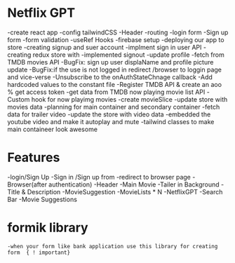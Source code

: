 # Netflix GPT
  -create react app
  -config tailwindCSS
  -Header
  -routing
  -login form
  -Sign up form
  -form validation
  -useRef Hooks
  -firebase setup
  -deploying our app to store
  -creating signup and suer account
  -implment sign in user API
  -creating redux store with 
  -implemented signout
  -update profile
  -fetch from TMDB movies API
  -BugFix: sign up user displaName and profile picture update
  -BugFix:if the use is not logged in redirect /browser  to loggin   page and vice-verse
  -Unsubscribe to the onAuthStateChnage callback
  -Add hardcoded values to the constant file
  -Register TMDB API & create an aoo % get access token
  -get data from TMDB now playing movie list API
  -Custom hook for now playimg movies
  -create movieSlice
  -update store with movies data
  -planning for main container and secondary container
  -fetch data for trailer video
  -update the store with video data
  -embedded the youtube video and make it autoplay and mute
  -tailwind classes to make main containeer look awesome



# Features
 -login/Sign Up
   -Sign in /Sign up from
   -redirect to browser page
 -Browser(after authentication)
   -Header
   -Main Movie
     -Tailer in Background
     -Title & Description
     -MovieSuggestion
        -MovieLists * N
 -NetflixGPT
   -Search Bar
   -Movie Suggestions

   # formik library
    -when your form like bank application use this library for creating form  { ! important}